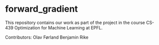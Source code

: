 # forward_gradient

This repository contains our work as part of the project in the course CS-439 Optimization for Machine Learning at EPFL.

Contributors:
Olav Førland
Benjamin Rike
